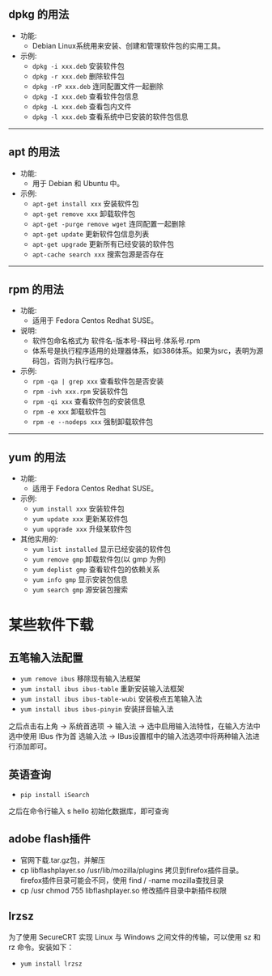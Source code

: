 
 
## dpkg 的用法
- 功能:
    + Debian Linux系统用来安装、创建和管理软件包的实用工具。
- 示例:
    + `dpkg -i xxx.deb`     安装软件包
    + `dpkg -r xxx.deb`     删除软件包
    + `dpkg -rP xxx.deb`    连同配置文件一起删除
    + `dpkg -I xxx.deb`     查看软件包信息
    + `dpkg -L xxx.deb`     查看包内文件
    + `dpkg -l xxx.deb`     查看系统中已安装的软件包信息

----
## apt 的用法
- 功能:
    + 用于 Debian 和 Ubuntu 中。
- 示例:
    + `apt-get install xxx`         安装软件包
    + `apt-get remove xxx`          卸载软件包
    + `apt-get -purge remove wget`  连同配置一起删除
    + `apt-get update`              更新软件包信息列表
    + `apt-get upgrade`             更新所有已经安装的软件包
    + `apt-cache search xxx`        搜索包源是否存在

----
## rpm 的用法
- 功能: 
    + 适用于 Fedora Centos Redhat SUSE。
- 说明: 
    + 软件包命名格式为 软件名-版本号-释出号.体系号.rpm 
    + 体系号是执行程序适用的处理器体系，如i386体系。如果为src，表明为源码包，否则为执行程序包。
- 示例:
    + `rpm -qa | grep xxx`      查看软件包是否安装
    + `rpm -ivh xxx.rpm`        安装软件包
    + `rpm -qi xxx`             查看软件包的安装信息
    + `rpm -e xxx`              卸载软件包
    + `rpm -e --nodeps xxx`     强制卸载软件包

----
## yum 的用法
- 功能: 
    + 适用于 Fedora Centos Redhat SUSE。
- 示例:
    + `yum install xxx`         安装软件包
    + `yum update xxx`          更新某软件包
    + `yum upgrade xxx`         升级某软件包
- 其他实用的:
    + `yum list installed`      显示已经安装的软件包
    + `yum remove gmp`          卸载软件包(以 gmp 为例)
    + `yum deplist gmp`         查看软件包的依赖关系
    + `yum info gmp`            显示安装包信息
    + `yum search gmp`          源安装包搜索

# 某些软件下载

## 五笔输入法配置
+ `yum remove ibus`                     移除现有输入法框架
+ `yum install ibus ibus-table`         重新安装输入法框架
+ `yum install ibus ibus-table-wubi`    安装极点五笔输入法
+ `yum install ibus ibus-pinyin`        安装拼音输入法
    
之后点击右上角 -> 系统首选项 -> 输入法 -> 选中启用输入法特性，在输入方法中选中使用 IBus 作为首
选输入法 -> IBus设置框中的输入法选项中将两种输入法进行添加即可。
    
## 英语查询
+ `pip install iSearch`

之后在命令行输入 s hello 初始化数据库，即可查询

## adobe flash插件
- 官网下载.tar.gz包，并解压
- cp libflashplayer.so /usr/lib/mozilla/plugins 拷贝到firefox插件目录。firefox插件目录可能会不同，使用 find / -name mozilla查找目录
- cp /usr chmod 755 libflashplayer.so 修改插件目录中新插件权限

## lrzsz
为了使用 SecureCRT 实现 Linux 与 Windows 之间文件的传输，可以使用 sz 和 rz 命令。安装如下：
    
+ `yum install lrzsz`
